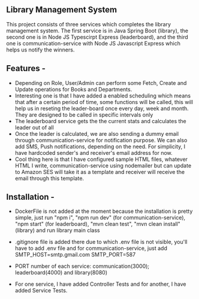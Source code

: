 
## Library Management System

This project consists of three services which completes the library management system. The first service is in Java Spring Boot (library), the second one is in Node JS Typescirpt Express (leaderboard), and the third one is communication-service with Node JS Javascript Express which helps us notify the winners.

Features -
- 
- Depending on Role, User/Admin can perform some Fetch, Create and Update operations for Books and Departments.
- Interesting one is that I have added a enabled scheduling which means that after a certain period of time, some functions will be called, this will help us in reseting the leader-board once every day, week and month. They are designed to be called in specific intervals only
- The leaderboard service gets the the current stats and calculates the leader out of all
- Once the leader is calculated, we are also sending a dummy email through communication-service for notification purpose. We can also add SMS, Push notifications, depending on the need. For simplicity, I have hardcoded sender's and receiver's email address for now. 
- Cool thing here is that I have configured sample HTML files, whatever HTML I write, communication-service using nodemailer but can update to Amazon SES will take it as a template and receiver will receive the email through this template.

Installation -
- 
- DockerFile is not added at the moment because the installation is pretty simple, just run "npm i", "npm run dev" (for communication-service), "npm start" (for leaderboard), "mvn clean test", "mvn clean install" (library) and run library main class
- .gitignore file is added there due to which .env file is not visible, you'll have to add .env file and for communication-service, just add SMTP_HOST=smtp.gmail.com
SMTP_PORT=587

- PORT number of each service: communication(3000); leaderboard(4000) and library(8080)

- For one service, I have added Controller Tests and for another, I have added Service Tests.
